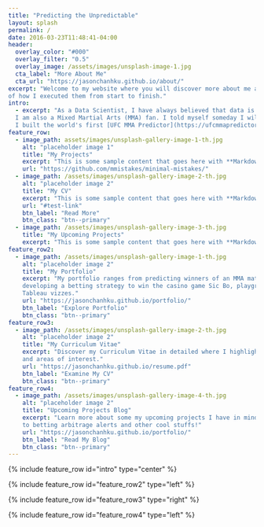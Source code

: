 ```yaml
---
title: "Predicting the Unpredictable"
layout: splash
permalink: /
date: 2016-03-23T11:48:41-04:00
header:
  overlay_color: "#000"
  overlay_filter: "0.5"
  overlay_image: /assets/images/unsplash-image-1.jpg
  cta_label: "More About Me"
  cta_url: "https://jasonchanhku.github.io/about/"
excerpt: "Welcome to my website where you will discover more about me and my professional projects alongside detailed documentations
of how I executed them from start to finish."
intro: 
  - excerpt: "As a Data Scientist, I have always believed that data is the secret sauce in making the unpredictable predictable.
  I am also a Mixed Martial Arts (MMA) fan. I told myself someday I will be able to predict winners of these fights. Hence, 
  I built the world's first [UFC MMA Predictor](https://ufcmmapredictor.herokuapp.com/)."
feature_row:
  - image_path: assets/images/unsplash-gallery-image-1-th.jpg
    alt: "placeholder image 1"
    title: "My Projects"
    excerpt: "This is some sample content that goes here with **Markdown** formatting."
    url: "https://github.com/mmistakes/minimal-mistakes/"
  - image_path: /assets/images/unsplash-gallery-image-2-th.jpg
    alt: "placeholder image 2"
    title: "My CV"
    excerpt: "This is some sample content that goes here with **Markdown** formatting."
    url: "#test-link"
    btn_label: "Read More"
    btn_class: "btn--primary"
  - image_path: /assets/images/unsplash-gallery-image-3-th.jpg
    title: "My Upcoming Projects"
    excerpt: "This is some sample content that goes here with **Markdown** formatting."
feature_row2:
  - image_path: /assets/images/unsplash-gallery-image-1-th.jpg
    alt: "placeholder image 2"
    title: "My Portfolio"
    excerpt: "My portfolio ranges from predicting winners of an MMA match, 
    developing a betting strategy to win the casino game Sic Bo, playground machine learning projects, and even
    Tableau vizzes."
    url: "https://jasonchanhku.github.io/portfolio/"
    btn_label: "Explore Portfolio"
    btn_class: "btn--primary"
feature_row3:
  - image_path: /assets/images/unsplash-gallery-image-2-th.jpg
    alt: "placeholder image 2"
    title: "My Curriculum Vitae"
    excerpt: "Discover my Curriculum Vitae in detailed where I highlight my relevant working experience, areas of expertise,
    and areas of interest."
    url: "https://jasonchanhku.github.io/resume.pdf"
    btn_label: "Examine My CV"
    btn_class: "btn--primary"
feature_row4:
  - image_path: /assets/images/unsplash-gallery-image-4-th.jpg
    alt: "placeholder image 2"
    title: "Upcoming Projects Blog"
    excerpt: "Learn more about some my upcoming projects I have in mind in my blog posts. These range from deep portfolios
    to betting arbitrage alerts and other cool stuffs!"
    url: "https://jasonchanhku.github.io/portfolio/"
    btn_label: "Read My Blog"
    btn_class: "btn--primary"
---
```


{% include feature_row id="intro" type="center" %}

{% include feature_row id="feature_row2" type="left" %}

{% include feature_row id="feature_row3" type="right" %}

{% include feature_row id="feature_row4" type="left" %}